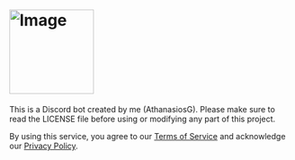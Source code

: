 # <img src="https://github.com/user-attachments/assets/3f4b46df-3817-4e3f-92a8-d32d91e1a336" width="150" alt="Image">
This is a Discord bot created by me (AthanasiosG).
Please make sure to read the LICENSE file before using or modifying any part of this project.
<!DOCTYPE html>
<html lang="en">
<head>
  <meta charset="UTF-8">
</head>
<body>
  <p>
    By using this service, you agree to our
    <a href="https://athanasiosg.github.io/TheDoc/terms.html" target="_blank">Terms of Service</a>
    and acknowledge our
    <a href="https://athanasiosg.github.io/TheDoc/privacy.html" target="_blank">Privacy Policy</a>.
  </p>
</body>
</html>
